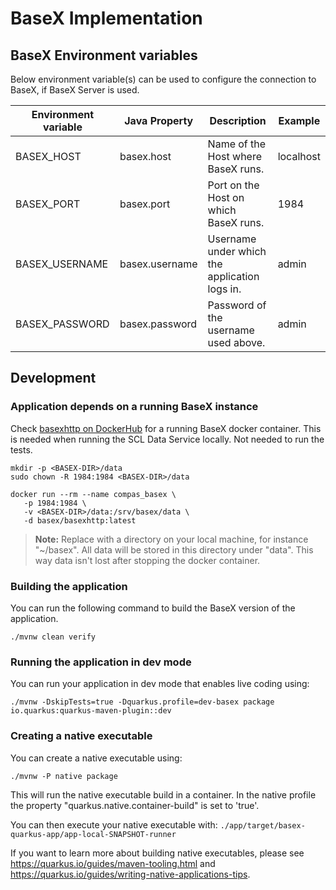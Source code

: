 <!--
SPDX-FileCopyrightText: 2021 Alliander N.V.

SPDX-License-Identifier: Apache-2.0
-->

# BaseX Implementation

## BaseX Environment variables

Below environment variable(s) can be used to configure the connection to BaseX, if BaseX Server is used.

| Environment variable             | Java Property             | Description                                   | Example          |
| -------------------------------- | ------------------------- | --------------------------------------------- | ---------------- |
| BASEX_HOST                       | basex.host                | Name of the Host where BaseX runs.            | localhost        |
| BASEX_PORT                       | basex.port                | Port on the Host on which BaseX runs.         | 1984             |
| BASEX_USERNAME                   | basex.username            | Username under which the application logs in. | admin            |
| BASEX_PASSWORD                   | basex.password            | Password of the username used above.          | admin            |

## Development

### Application depends on a running BaseX instance

Check [basexhttp on DockerHub](https://hub.docker.com/r/basex/basexhttp) for a running BaseX docker container. This is
needed when running the SCL Data Service locally. Not needed to run the tests.

```shell
mkdir -p <BASEX-DIR>/data
sudo chown -R 1984:1984 <BASEX-DIR>/data

docker run --rm --name compas_basex \
   -p 1984:1984 \
   -v <BASEX-DIR>/data:/srv/basex/data \
   -d basex/basexhttp:latest
```

> **Note:** Replace <BASEX-DIR> with a directory on your local machine, for instance "~/basex".
> All data will be stored in this directory under "data". This way data isn't lost after stopping the docker container.

### Building the application

You can run the following command to build the BaseX version of the application.

```shell script
./mvnw clean verify
```

### Running the application in dev mode

You can run your application in dev mode that enables live coding using:

```shell script
./mvnw -DskipTests=true -Dquarkus.profile=dev-basex package io.quarkus:quarkus-maven-plugin::dev
```

### Creating a native executable

You can create a native executable using:

```shell script
./mvnw -P native package
```

This will run the native executable build in a container. In the native profile the property
"quarkus.native.container-build" is set to 'true'.

You can then execute your native executable with: `./app/target/basex-quarkus-app/app-local-SNAPSHOT-runner`

If you want to learn more about building native executables, please see https://quarkus.io/guides/maven-tooling.html
and https://quarkus.io/guides/writing-native-applications-tips.
